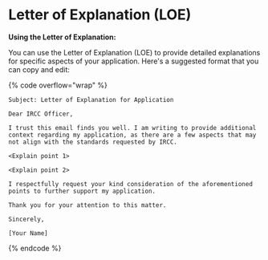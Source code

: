 # Letter of Explanation (LOE)

**Using the Letter of Explanation:**

You can use the Letter of Explanation (LOE) to provide detailed explanations for specific aspects of your application. Here's a suggested format that you can copy and edit:

{% code overflow="wrap" %}
```
Subject: Letter of Explanation for Application

Dear IRCC Officer,

I trust this email finds you well. I am writing to provide additional context regarding my application, as there are a few aspects that may not align with the standards requested by IRCC.

<Explain point 1>

<Explain point 2>

I respectfully request your kind consideration of the aforementioned points to further support my application.

Thank you for your attention to this matter.

Sincerely,

[Your Name]
```
{% endcode %}

